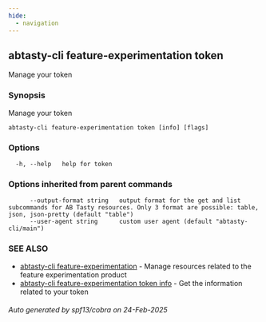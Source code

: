 ```yaml
---
hide:
  - navigation
---
```

## abtasty-cli feature-experimentation token

Manage your token

### Synopsis

Manage your token

```
abtasty-cli feature-experimentation token [info] [flags]
```

### Options

```
  -h, --help   help for token
```

### Options inherited from parent commands

```
      --output-format string   output format for the get and list subcommands for AB Tasty resources. Only 3 format are possible: table, json, json-pretty (default "table")
      --user-agent string      custom user agent (default "abtasty-cli/main")
```

### SEE ALSO

* [abtasty-cli feature-experimentation](abtasty-cli_feature-experimentation.md)	 - Manage resources related to the feature experimentation product
* [abtasty-cli feature-experimentation token info](abtasty-cli_feature-experimentation_token_info.md)	 - Get the information related to your token

###### Auto generated by spf13/cobra on 24-Feb-2025
